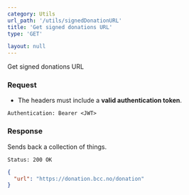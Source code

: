 ```yaml
---
category: Utils
url_path: '/utils/signedDonationURL'
title: 'Get signed donations URL'
type: 'GET'

layout: null
---
```


Get signed donations URL

### Request

* The headers must include a **valid authentication token**.

```Authentication: Bearer <JWT>```

### Response

Sends back a collection of things.

```Status: 200 OK```
```json
{
  "url": "https://donation.bcc.no/donation"
}
```

